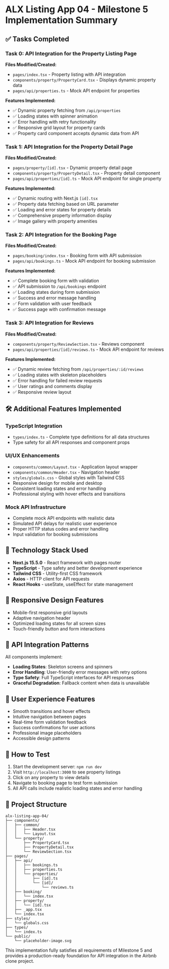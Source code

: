 # ALX Listing App 04 - Milestone 5 Implementation Summary

## ✅ Tasks Completed

### Task 0: API Integration for the Property Listing Page

**Files Modified/Created:**
- `pages/index.tsx` - Property listing with API integration
- `components/property/PropertyCard.tsx` - Displays dynamic property data
- `pages/api/properties.ts` - Mock API endpoint for properties

**Features Implemented:**
- ✅ Dynamic property fetching from `/api/properties`
- ✅ Loading states with spinner animation
- ✅ Error handling with retry functionality
- ✅ Responsive grid layout for property cards
- ✅ Property card component accepts dynamic data from API

### Task 1: API Integration for the Property Detail Page

**Files Modified/Created:**
- `pages/property/[id].tsx` - Dynamic property detail page
- `components/property/PropertyDetail.tsx` - Property detail component
- `pages/api/properties/[id].ts` - Mock API endpoint for single property

**Features Implemented:**
- ✅ Dynamic routing with Next.js `[id].tsx`
- ✅ Property data fetching based on URL parameter
- ✅ Loading and error states for property details
- ✅ Comprehensive property information display
- ✅ Image gallery with property amenities

### Task 2: API Integration for the Booking Page

**Files Modified/Created:**
- `pages/booking/index.tsx` - Booking form with API submission
- `pages/api/bookings.ts` - Mock API endpoint for booking submission

**Features Implemented:**
- ✅ Complete booking form with validation
- ✅ API submission to `/api/bookings` endpoint
- ✅ Loading states during form submission
- ✅ Success and error message handling
- ✅ Form validation with user feedback
- ✅ Success page with confirmation message

### Task 3: API Integration for Reviews

**Files Modified/Created:**
- `components/property/ReviewSection.tsx` - Reviews component
- `pages/api/properties/[id]/reviews.ts` - Mock API endpoint for reviews

**Features Implemented:**
- ✅ Dynamic review fetching from `/api/properties/:id/reviews`
- ✅ Loading states with skeleton placeholders
- ✅ Error handling for failed review requests
- ✅ User ratings and comments display
- ✅ Responsive review layout

## 🛠 Additional Features Implemented

### TypeScript Integration
- `types/index.ts` - Complete type definitions for all data structures
- Type safety for all API responses and component props

### UI/UX Enhancements
- `components/common/Layout.tsx` - Application layout wrapper
- `components/common/Header.tsx` - Navigation header
- `styles/globals.css` - Global styles with Tailwind CSS
- Responsive design for mobile and desktop
- Consistent loading states and error handling
- Professional styling with hover effects and transitions

### Mock API Infrastructure
- Complete mock API endpoints with realistic data
- Simulated API delays for realistic user experience
- Proper HTTP status codes and error handling
- Input validation for booking submissions

## 🔧 Technology Stack Used

- **Next.js 15.5.0** - React framework with pages router
- **TypeScript** - Type safety and better development experience
- **Tailwind CSS** - Utility-first CSS framework
- **Axios** - HTTP client for API requests
- **React Hooks** - useState, useEffect for state management

## 📱 Responsive Design Features

- Mobile-first responsive grid layouts
- Adaptive navigation header
- Optimized loading states for all screen sizes
- Touch-friendly button and form interactions

## 🔄 API Integration Patterns

All components implement:
- **Loading States**: Skeleton screens and spinners
- **Error Handling**: User-friendly error messages with retry options
- **Type Safety**: Full TypeScript interfaces for API responses
- **Graceful Degradation**: Fallback content when data is unavailable

## 🎯 User Experience Features

- Smooth transitions and hover effects
- Intuitive navigation between pages
- Real-time form validation feedback
- Success confirmations for user actions
- Professional image placeholders
- Accessible design patterns

## 🚀 How to Test

1. Start the development server: `npm run dev`
2. Visit `http://localhost:3000` to see property listings
3. Click on any property to view details
4. Navigate to booking page to test form submission
5. All API calls include realistic loading states and error handling

## 📝 Project Structure

```
alx-listing-app-04/
├── components/
│   ├── common/
│   │   ├── Header.tsx
│   │   └── Layout.tsx
│   └── property/
│       ├── PropertyCard.tsx
│       ├── PropertyDetail.tsx
│       └── ReviewSection.tsx
├── pages/
│   ├── api/
│   │   ├── bookings.ts
│   │   ├── properties.ts
│   │   └── properties/
│   │       ├── [id].ts
│   │       └── [id]/
│   │           └── reviews.ts
│   ├── booking/
│   │   └── index.tsx
│   ├── property/
│   │   └── [id].tsx
│   ├── _app.tsx
│   └── index.tsx
├── styles/
│   └── globals.css
├── types/
│   └── index.ts
└── public/
    └── placeholder-image.svg
```

This implementation fully satisfies all requirements of Milestone 5 and provides a production-ready foundation for API integration in the Airbnb clone project.
